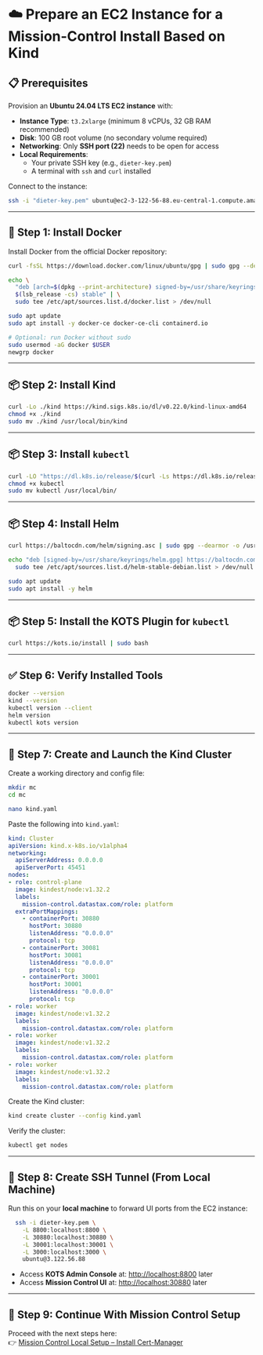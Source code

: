 # ☁️ Prepare an EC2 Instance for a Mission-Control Install Based on Kind

## 📋 Prerequisites

Provision an **Ubuntu 24.04 LTS EC2 instance** with:

- **Instance Type**: `t3.2xlarge` (minimum 8 vCPUs, 32 GB RAM recommended)
- **Disk**: 100 GB root volume (no secondary volume required)
- **Networking**: Only **SSH port (22)** needs to be open for access
- **Local Requirements**:
  - Your private SSH key (e.g., `dieter-key.pem`)
  - A terminal with `ssh` and `curl` installed

Connect to the instance:

```bash
ssh -i "dieter-key.pem" ubuntu@ec2-3-122-56-88.eu-central-1.compute.amazonaws.com
```

---

## 🐳 Step 1: Install Docker

Install Docker from the official Docker repository:

```bash
curl -fsSL https://download.docker.com/linux/ubuntu/gpg | sudo gpg --dearmor -o /usr/share/keyrings/docker.gpg

echo \
  "deb [arch=$(dpkg --print-architecture) signed-by=/usr/share/keyrings/docker.gpg] https://download.docker.com/linux/ubuntu \
  $(lsb_release -cs) stable" | \
  sudo tee /etc/apt/sources.list.d/docker.list > /dev/null

sudo apt update
sudo apt install -y docker-ce docker-ce-cli containerd.io

# Optional: run Docker without sudo
sudo usermod -aG docker $USER
newgrp docker
```

---

## 📦 Step 2: Install Kind

```bash
curl -Lo ./kind https://kind.sigs.k8s.io/dl/v0.22.0/kind-linux-amd64
chmod +x ./kind
sudo mv ./kind /usr/local/bin/kind
```

---

## 📦 Step 3: Install `kubectl`

```bash
curl -LO "https://dl.k8s.io/release/$(curl -Ls https://dl.k8s.io/release/stable.txt)/bin/linux/amd64/kubectl"
chmod +x kubectl
sudo mv kubectl /usr/local/bin/
```

---

## 📦 Step 4: Install Helm

```bash
curl https://baltocdn.com/helm/signing.asc | sudo gpg --dearmor -o /usr/share/keyrings/helm.gpg

echo "deb [signed-by=/usr/share/keyrings/helm.gpg] https://baltocdn.com/helm/stable/debian/ all main" | \
  sudo tee /etc/apt/sources.list.d/helm-stable-debian.list > /dev/null

sudo apt update
sudo apt install -y helm
```

---

## 📦 Step 5: Install the KOTS Plugin for `kubectl`

```bash
curl https://kots.io/install | sudo bash
```

---

## ✅ Step 6: Verify Installed Tools

```bash
docker --version
kind --version
kubectl version --client
helm version
kubectl kots version
```

---

## 🧱 Step 7: Create and Launch the Kind Cluster

Create a working directory and config file:

```bash
mkdir mc
cd mc

nano kind.yaml
```

Paste the following into `kind.yaml`:

```yaml
kind: Cluster
apiVersion: kind.x-k8s.io/v1alpha4
networking:
  apiServerAddress: 0.0.0.0
  apiServerPort: 45451
nodes:
- role: control-plane
  image: kindest/node:v1.32.2
  labels:
    mission-control.datastax.com/role: platform
  extraPortMappings:
    - containerPort: 30880
      hostPort: 30880
      listenAddress: "0.0.0.0"
      protocol: tcp
    - containerPort: 30081
      hostPort: 30081
      listenAddress: "0.0.0.0"
      protocol: tcp
    - containerPort: 30001
      hostPort: 30001
      listenAddress: "0.0.0.0"
      protocol: tcp
- role: worker
  image: kindest/node:v1.32.2
  labels:
    mission-control.datastax.com/role: platform
- role: worker
  image: kindest/node:v1.32.2
  labels:
    mission-control.datastax.com/role: platform
- role: worker
  image: kindest/node:v1.32.2
  labels:
    mission-control.datastax.com/role: platform
```

Create the Kind cluster:

```bash
kind create cluster --config kind.yaml
```

Verify the cluster:

```bash
kubectl get nodes
```

---

## 🔐 Step 8: Create SSH Tunnel (From Local Machine)

Run this on your **local machine** to forward UI ports from the EC2 instance:

```bash
  ssh -i dieter-key.pem \
    -L 8800:localhost:8800 \
    -L 30880:localhost:30880 \
    -L 30001:localhost:30001 \
    -L 3000:localhost:3000 \
    ubuntu@3.122.56.88
```

- Access **KOTS Admin Console** at: [http://localhost:8800](http://localhost:8800) later
- Access **Mission Control UI** at: [http://localhost:30880](http://localhost:30880) later

---

## 🚀 Step 9: Continue With Mission Control Setup

Proceed with the next steps here:\
👉 [Mission Control Local Setup – Install Cert-Manager](https://github.com/difli/mission-control-local-setup#2-install-cert-manager)
